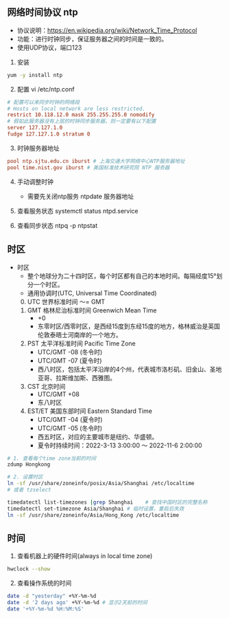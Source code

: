 ## 网络时间协议 ntp
- 协议说明：https://en.wikipedia.org/wiki/Network_Time_Protocol
- 功能：进行时钟同步，保证服务器之间的时间是一致的。
- 使用UDP协议，端口123

1. 安装
```bash
yum -y install ntp
```
2.  配置
vi /etc/ntp.conf
```conf 
# 配置可以来同步时钟的网络段
# Hosts on local network are less restricted.
restrict 10.118.12.0 mask 255.255.255.0 nomodify
# 假如此服务器没有上层的时钟同步服务器，则一定要有以下配置
server 127.127.1.0
fudge 127.127.1.0 stratum 0
```
3. 时钟服务器地址
```conf
pool ntp.sjtu.edu.cn iburst # 上海交通大学网络中心NTP服务器地址
pool time.nist.gov iburst # 美国标准技术研究院 NTP 服务器
```

4. 手动调整时钟
    - 需要先关闭ntp服务
    ntpdate 服务器地址

5. 查看服务状态
    systemctl status ntpd.service

6. 查看同步状态
    ntpq -p
    ntpstat

## 时区
- 时区
    - 整个地球分为二十四时区，每个时区都有自己的本地时间。每隔经度15°划分一个时区。
    - 通用协调时(UTC, Universal Time Coordinated)
    0. UTC 世界标准时间 ～= GMT
    1. GMT 格林尼治标准时间 Greenwich Mean Time
        - +0
        - 东零时区/西零时区，是西经15度到东经15度的地方，格林威治是英国伦敦泰晤士河南岸的一个地方。
    2. PST 太平洋标准时间 Pacific Time Zone
        - UTC/GMT -08 (冬令时)
        - UTC/GMT -07 (夏令时)
        - 西八时区，包括太平洋沿岸的4个州，代表城市洛杉矶、旧金山、圣地亚哥、拉斯维加斯、西雅图。
    3. CST 北京时间
        - UTC/GMT +08
        - 东八时区
    4. EST/ET 美国东部时间 Eastern Standard Time
        - UTC/GMT -04 (夏令时)
        - UTC/GMT -05 (冬令时)
        - 西五时区，对应的主要城市是纽约、华盛顿。
        - 夏令时持续时间：2022-3-13 3:00:00 ～ 2022-11-6 2:00:00

```bash
# 1. 查看每个time zone当前的时间
zdump Hongkong

# 2. 设置时区
ln -sf /usr/share/zoneinfo/posix/Asia/Shanghai /etc/localtime
# 或者 tzselect

timedatectl list-timezones |grep Shanghai    # 查找中国时区的完整名称
timedatectl set-timezone Asia/Shanghai # 临时设置，重启后失效
ln -sf /usr/share/zoneinfo/Asia/Hong_Kong /etc/localtime
```


## 时间
1. 查看机器上的硬件时间(always in local time zone)
```bash
hwclock --show
```

2. 查看操作系统的时间
```bash
date -d "yesterday" +%Y-%m-%d
date -d '2 days ago' +%Y-%m-%d # 显示2天前的时间
date '+%Y-%m-%d %H:%M:%S'
```